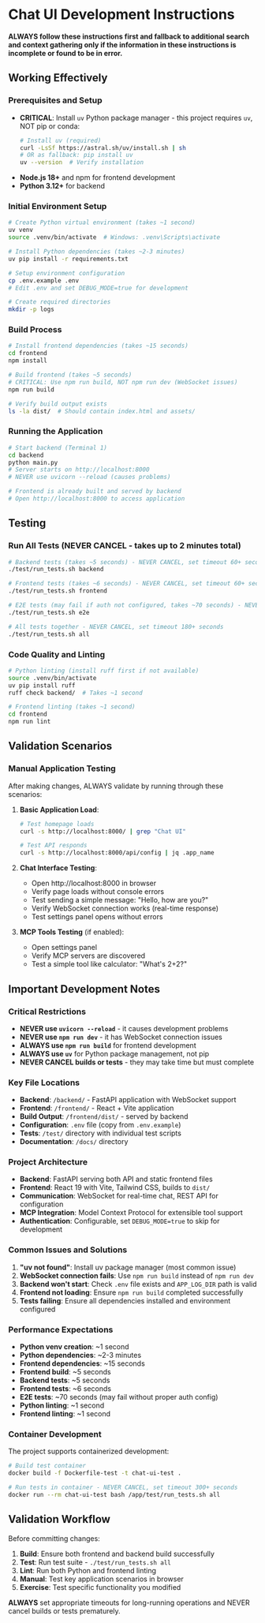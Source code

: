 # Chat UI Development Instructions

**ALWAYS follow these instructions first and fallback to additional search and context gathering only if the information in these instructions is incomplete or found to be in error.**

## Working Effectively

### Prerequisites and Setup
- **CRITICAL**: Install `uv` Python package manager - this project requires `uv`, NOT pip or conda:
  ```bash
  # Install uv (required)
  curl -LsSf https://astral.sh/uv/install.sh | sh
  # OR as fallback: pip install uv
  uv --version  # Verify installation
  ```
- **Node.js 18+** and npm for frontend development
- **Python 3.12+** for backend

### Initial Environment Setup
```bash
# Create Python virtual environment (takes ~1 second)
uv venv
source .venv/bin/activate  # Windows: .venv\Scripts\activate

# Install Python dependencies (takes ~2-3 minutes)
uv pip install -r requirements.txt

# Setup environment configuration
cp .env.example .env
# Edit .env and set DEBUG_MODE=true for development

# Create required directories
mkdir -p logs
```

### Build Process
```bash
# Install frontend dependencies (takes ~15 seconds)
cd frontend
npm install

# Build frontend (takes ~5 seconds)
# CRITICAL: Use npm run build, NOT npm run dev (WebSocket issues)
npm run build

# Verify build output exists
ls -la dist/  # Should contain index.html and assets/
```

### Running the Application
```bash
# Start backend (Terminal 1)
cd backend
python main.py
# Server starts on http://localhost:8000
# NEVER use uvicorn --reload (causes problems)

# Frontend is already built and served by backend
# Open http://localhost:8000 to access application
```

## Testing

### Run All Tests (NEVER CANCEL - takes up to 2 minutes total)
```bash
# Backend tests (takes ~5 seconds) - NEVER CANCEL, set timeout 60+ seconds
./test/run_tests.sh backend

# Frontend tests (takes ~6 seconds) - NEVER CANCEL, set timeout 60+ seconds  
./test/run_tests.sh frontend

# E2E tests (may fail if auth not configured, takes ~70 seconds) - NEVER CANCEL, set timeout 120+ seconds
./test/run_tests.sh e2e

# All tests together - NEVER CANCEL, set timeout 180+ seconds
./test/run_tests.sh all
```

### Code Quality and Linting
```bash
# Python linting (install ruff first if not available)
source .venv/bin/activate
uv pip install ruff
ruff check backend/  # Takes ~1 second

# Frontend linting (takes ~1 second)
cd frontend
npm run lint
```

## Validation Scenarios

### Manual Application Testing
After making changes, ALWAYS validate by running through these scenarios:

1. **Basic Application Load**:
   ```bash
   # Test homepage loads
   curl -s http://localhost:8000/ | grep "Chat UI"
   
   # Test API responds
   curl -s http://localhost:8000/api/config | jq .app_name
   ```

2. **Chat Interface Testing**:
   - Open http://localhost:8000 in browser
   - Verify page loads without console errors
   - Test sending a simple message: "Hello, how are you?"
   - Verify WebSocket connection works (real-time response)
   - Test settings panel opens without errors

3. **MCP Tools Testing** (if enabled):
   - Open settings panel
   - Verify MCP servers are discovered
   - Test a simple tool like calculator: "What's 2+2?"

## Important Development Notes

### Critical Restrictions
- **NEVER use `uvicorn --reload`** - it causes development problems
- **NEVER use `npm run dev`** - it has WebSocket connection issues  
- **ALWAYS use `npm run build`** for frontend development
- **ALWAYS use `uv`** for Python package management, not pip
- **NEVER CANCEL builds or tests** - they may take time but must complete

### Key File Locations
- **Backend**: `/backend/` - FastAPI application with WebSocket support
- **Frontend**: `/frontend/` - React + Vite application  
- **Build Output**: `/frontend/dist/` - served by backend
- **Configuration**: `.env` file (copy from `.env.example`)
- **Tests**: `/test/` directory with individual test scripts
- **Documentation**: `/docs/` directory

### Project Architecture
- **Backend**: FastAPI serving both API and static frontend files
- **Frontend**: React 19 with Vite, Tailwind CSS, builds to `dist/`
- **Communication**: WebSocket for real-time chat, REST API for configuration
- **MCP Integration**: Model Context Protocol for extensible tool support
- **Authentication**: Configurable, set `DEBUG_MODE=true` to skip for development

### Common Issues and Solutions

1. **"uv not found"**: Install uv package manager (most common issue)
2. **WebSocket connection fails**: Use `npm run build` instead of `npm run dev`
3. **Backend won't start**: Check `.env` file exists and `APP_LOG_DIR` path is valid
4. **Frontend not loading**: Ensure `npm run build` completed successfully
5. **Tests failing**: Ensure all dependencies installed and environment configured

### Performance Expectations
- **Python venv creation**: ~1 second
- **Python dependencies**: ~2-3 minutes  
- **Frontend dependencies**: ~15 seconds
- **Frontend build**: ~5 seconds
- **Backend tests**: ~5 seconds
- **Frontend tests**: ~6 seconds
- **E2E tests**: ~70 seconds (may fail without proper auth config)
- **Python linting**: ~1 second
- **Frontend linting**: ~1 second

### Container Development
The project supports containerized development:
```bash
# Build test container
docker build -f Dockerfile-test -t chat-ui-test .

# Run tests in container - NEVER CANCEL, set timeout 300+ seconds
docker run --rm chat-ui-test bash /app/test/run_tests.sh all
```

## Validation Workflow

Before committing changes:
1. **Build**: Ensure both frontend and backend build successfully
2. **Test**: Run test suite - `./test/run_tests.sh all` 
3. **Lint**: Run both Python and frontend linting
4. **Manual**: Test key application scenarios in browser
5. **Exercise**: Test specific functionality you modified

**ALWAYS** set appropriate timeouts for long-running operations and NEVER cancel builds or tests prematurely.